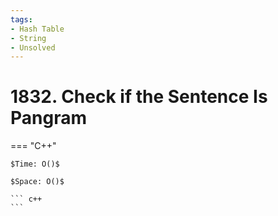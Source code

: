```yaml
---
tags:
- Hash Table
- String
- Unsolved
---
```



# 1832. Check if the Sentence Is Pangram

=== "C++"

    $Time: O()$

    $Space: O()$

    ``` c++
    ```